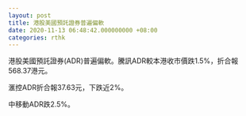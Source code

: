 ```yaml
---
layout: post
title: 港股美國預託證券普遍偏軟
date: 2020-11-13 06:48:42.000000000 +08:00
categories: rthk
---
```


港股美國預託證券(ADR)普遍偏軟。騰訊ADR較本港收市價跌1.5%，折合報568.37港元。

滙控ADR折合報37.63元，下跌近2%。

中移動ADR跌2.5%。
